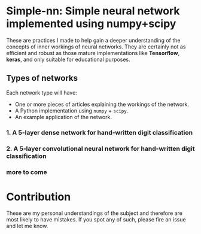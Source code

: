 # Simple-nn: Simple neural network implemented using numpy+scipy

These are practices I made to help gain a deeper understanding of the concepts
of inner workings of neural networks. They are certainly not as efficient and
robust as those mature implementations like **Tensorflow**, **keras**, and only
suitable for educational purposes.


## Types of networks

Each network type will have:

* One or more pieces of articles explaining the workings of the network.
* A Python implementation using `numpy` + `scipy`.
* An example application of the network.

### 1. A 5-layer dense network for hand-written digit classification

### 2. A 5-layer convolutional neural network for hand-written digit classification

### more to come


# Contribution

These are my personal understandings of the subject and therefore are most likely
to have mistakes. If you spot any of such, please fire an issue and let me know.


